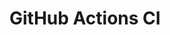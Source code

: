 # GitHub Actions CI





































































































































































































































































































































































































































































































































































































































































































































































































































































































































































































































































































































































































































































































































































































































































































































































































































































































































































































































































































































































































































































































































































































































































































































































































































































































































































































































































































































































































































































































































































































































































































































































































































































































































































































































































































































































































































































































































































































































